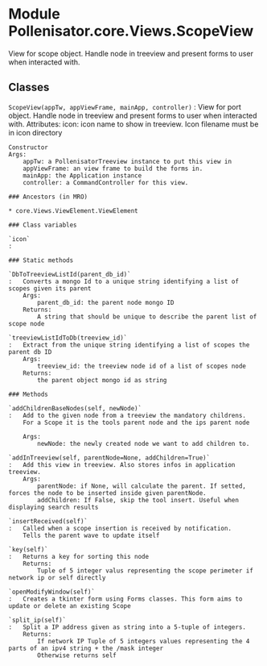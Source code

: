Module Pollenisator.core.Views.ScopeView
========================================
View for scope object. Handle node in treeview and present forms to user when interacted with.

Classes
-------

`ScopeView(appTw, appViewFrame, mainApp, controller)`
:   View for port object. Handle node in treeview and present forms to user when interacted with.
    Attributes:
        icon: icon name to show in treeview. Icon filename must be in icon directory
    
    Constructor
    Args:
        appTw: a PollenisatorTreeview instance to put this view in
        appViewFrame: an view frame to build the forms in.
        mainApp: the Application instance
        controller: a CommandController for this view.

    ### Ancestors (in MRO)

    * core.Views.ViewElement.ViewElement

    ### Class variables

    `icon`
    :

    ### Static methods

    `DbToTreeviewListId(parent_db_id)`
    :   Converts a mongo Id to a unique string identifying a list of scopes given its parent
        Args:
            parent_db_id: the parent node mongo ID
        Returns:
            A string that should be unique to describe the parent list of scope node

    `treeviewListIdToDb(treeview_id)`
    :   Extract from the unique string identifying a list of scopes the parent db ID
        Args:
            treeview_id: the treeview node id of a list of scopes node
        Returns:
            the parent object mongo id as string

    ### Methods

    `addChildrenBaseNodes(self, newNode)`
    :   Add to the given node from a treeview the mandatory childrens.
        For a Scope it is the tools parent node and the ips parent node
        
        Args:
            newNode: the newly created node we want to add children to.

    `addInTreeview(self, parentNode=None, addChildren=True)`
    :   Add this view in treeview. Also stores infos in application treeview.
        Args:
            parentNode: if None, will calculate the parent. If setted, forces the node to be inserted inside given parentNode.
            addChildren: If False, skip the tool insert. Useful when displaying search results

    `insertReceived(self)`
    :   Called when a scope insertion is received by notification.
        Tells the parent wave to update itself

    `key(self)`
    :   Returns a key for sorting this node
        Returns:
            Tuple of 5 integer valus representing the scope perimeter if network ip or self directly

    `openModifyWindow(self)`
    :   Creates a tkinter form using Forms classes. This form aims to update or delete an existing Scope

    `split_ip(self)`
    :   Split a IP address given as string into a 5-tuple of integers.
        Returns:
            If network IP Tuple of 5 integers values representing the 4 parts of an ipv4 string + the /mask integer
            Otherwise returns self